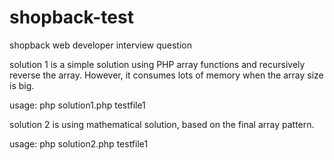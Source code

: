 # shopback-test
shopback web developer interview question 

solution 1 is a simple solution using PHP array functions and recursively reverse the array.  However, it consumes lots of memory when the array size is big.

usage: php solution1.php testfile1

solution 2 is using mathematical solution, based on the final array pattern.

usage: php solution2.php testfile1
